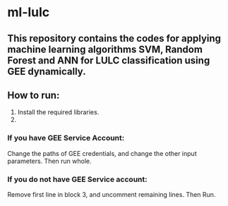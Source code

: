 
# ml-lulc
## This repository contains the codes for applying machine learning algorithms SVM, Random Forest and ANN for LULC classification using GEE dynamically. 

## How to run: 
1. Install the required libraries.
2. 
### If you have GEE Service Account: 
Change the paths of GEE credentials, and change the other input parameters. Then run whole.

### If you do not have GEE Service account:
Remove first line in block 3, and uncomment remaining lines. Then Run.
